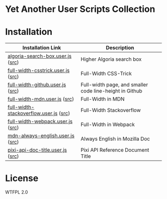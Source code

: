 # Yet Another User Scripts Collection
# Installation
<!-- link start -->
Installation Link | Description
----------------- | ------------
[algoria-search-box.user.js](https://github.com/kuanyui/yauserscripts/raw/master/src/algoria-search-box.user.js) ([src](https://github.com/kuanyui/yauserscripts/src/algoria-search-box.user.js)) | Higher Algoria search box
[full-width-csstrick.user.js](https://github.com/kuanyui/yauserscripts/raw/master/src/full-width-csstrick.user.js) ([src](https://github.com/kuanyui/yauserscripts/src/full-width-csstrick.user.js)) | Full-Width CSS-Trick
[full-width-github.user.js](https://github.com/kuanyui/yauserscripts/raw/master/src/full-width-github.user.js) ([src](https://github.com/kuanyui/yauserscripts/src/full-width-github.user.js)) | Full-width page, and smaller code line-height in Github
[full-width-mdn.user.js](https://github.com/kuanyui/yauserscripts/raw/master/src/full-width-mdn.user.js) ([src](https://github.com/kuanyui/yauserscripts/src/full-width-mdn.user.js)) | Full-Width in MDN
[full-width-stackoverflow.user.js](https://github.com/kuanyui/yauserscripts/raw/master/src/full-width-stackoverflow.user.js) ([src](https://github.com/kuanyui/yauserscripts/src/full-width-stackoverflow.user.js)) | Full-Width Stackoverflow
[full-width-webpack.user.js](https://github.com/kuanyui/yauserscripts/raw/master/src/full-width-webpack.user.js) ([src](https://github.com/kuanyui/yauserscripts/src/full-width-webpack.user.js)) | Full-Width in Webpack
[mdn-always-english.user.js](https://github.com/kuanyui/yauserscripts/raw/master/src/mdn-always-english.user.js) ([src](https://github.com/kuanyui/yauserscripts/src/mdn-always-english.user.js)) | Always English in Mozilla Doc
[pixi-api-doc-title.user.js](https://github.com/kuanyui/yauserscripts/raw/master/src/pixi-api-doc-title.user.js) ([src](https://github.com/kuanyui/yauserscripts/src/pixi-api-doc-title.user.js)) | Pixi API Reference Document Title
<!-- link end -->
# License
WTFPL 2.0

